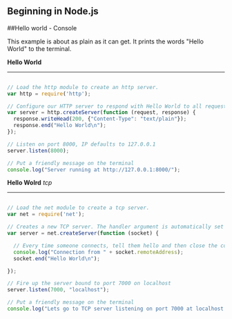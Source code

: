Beginning in Node.js
--------------------

##Hello world - Console

This example is about as plain as it can get. It prints the words "Hello World" to the terminal.

**Hello World**
___

```javascript

// Load the http module to create an http server.
var http = require('http');

// Configure our HTTP server to respond with Hello World to all requests.
var server = http.createServer(function (request, response) {
  response.writeHead(200, {"Content-Type": "text/plain"});
  response.end("Hello World\n");
});

// Listen on port 8000, IP defaults to 127.0.0.1
server.listen(8000);

// Put a friendly message on the terminal
console.log("Server running at http://127.0.0.1:8000/");

```

**Hello Wolrd** *tcp*
___

```javascript

// Load the net module to create a tcp server.
var net = require('net');

// Creates a new TCP server. The handler argument is automatically set as a listener for the 'connection' event
var server = net.createServer(function (socket) {

  // Every time someone connects, tell them hello and then close the connection.
  console.log("Connection from " + socket.remoteAddress);
  socket.end("Hello World\n");

});

// Fire up the server bound to port 7000 on localhost
server.listen(7000, "localhost");

// Put a friendly message on the terminal
console.log("Lets go to TCP server listening on port 7000 at localhost.");

```
